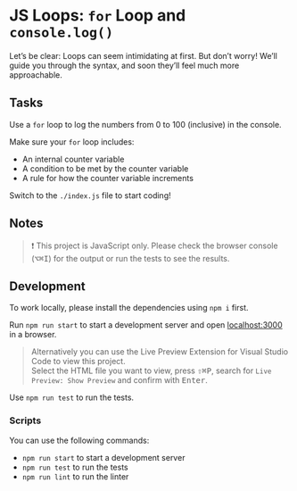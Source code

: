 # JS Loops: `for` Loop and `console.log()`

Let’s be clear: Loops can seem intimidating at first. But don’t worry! We’ll guide you through the syntax, and soon they’ll feel much more approachable.

## Tasks

Use a `for` loop to log the numbers from 0 to 100 (inclusive) in the console.

Make sure your `for` loop includes:

- An internal counter variable
- A condition to be met by the counter variable
- A rule for how the counter variable increments

Switch to the `./index.js` file to start coding!

## Notes

> ❗️ This project is JavaScript only. Please check the browser console (<kbd>⌥</kbd><kbd>⌘</kbd><kbd>I</kbd>) for the output or run the tests to see the results.

## Development

To work locally, please install the dependencies using `npm i` first.

Run `npm run start` to start a development server and open [localhost:3000](http://localhost:3000) in a browser.

> Alternatively you can use the Live Preview Extension for Visual Studio Code to view this project.  
> Select the HTML file you want to view, press <kbd>⇧</kbd><kbd>⌘</kbd><kbd>P</kbd>, search for `Live Preview: Show Preview` and confirm with <kbd>Enter</kbd>.

Use `npm run test` to run the tests.

### Scripts

You can use the following commands:

- `npm run start` to start a development server
- `npm run test` to run the tests
- `npm run lint` to run the linter
